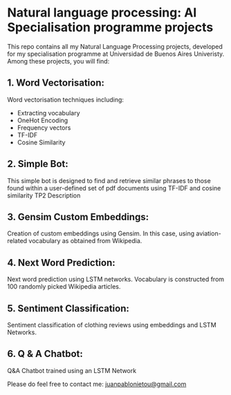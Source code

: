 # Natural language processing: AI Specialisation programme projects

This repo contains all my Natural Language Processing projects, developed for my specialisation programme at Universidad de Buenos Aires Univeristy. Among these projects, you will find:


## 1. Word Vectorisation:

Word vectorisation techniques including:
* Extracting vocabulary
* OneHot Encoding
* Frequency vectors
* TF-IDF
* Cosine Similarity

## 2. Simple Bot:

This simple bot is designed to find and retrieve similar phrases to those found
within a user-defined set of pdf documents using TF-IDF and cosine similarity
TP2 Description

## 3. Gensim Custom Embeddings:




Creation of custom embeddings using Gensim. In this case, using aviation-related vocabulary as obtained from Wikipedia.


## 4. Next Word Prediction:

Next word prediction using LSTM networks. Vocabulary is constructed from 100 randomly picked Wikipedia articles.



## 5. Sentiment Classification:

Sentiment classification of clothing reviews using embeddings and LSTM Networks.


## 6. Q & A Chatbot:

Q&A Chatbot trained using an LSTM Network

Please do feel free to contact me: juanpablonietou@gmail.com
